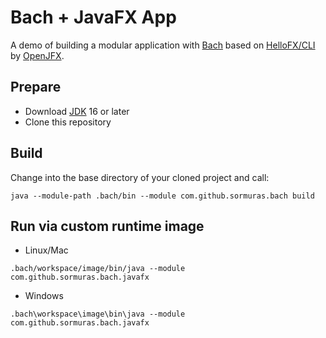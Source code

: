 # Bach + JavaFX App

A demo of building a modular application with [Bach] based on [HelloFX/CLI](https://github.com/openjfx/samples/tree/master/HelloFX/CLI) by [OpenJFX].

## Prepare

- Download [JDK] 16 or later
- Clone this repository

## Build

Change into the base directory of your cloned project and call:

```shell script
java --module-path .bach/bin --module com.github.sormuras.bach build
```

## Run via custom runtime image

- Linux/Mac
```shell script
.bach/workspace/image/bin/java --module com.github.sormuras.bach.javafx
```

- Windows
```shell script
.bach\workspace\image\bin\java --module com.github.sormuras.bach.javafx
```


[Bach]: https://github.com/sormuras/bach
[JDK]: https://jdk.java.net
[OpenJFX]: https://openjfx.io
